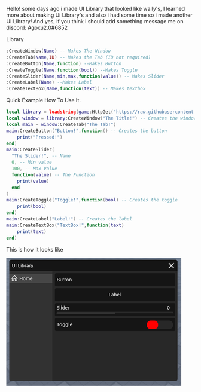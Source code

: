 Hello! some days ago i made UI Library that looked like wally's, I learned more about making Ui Library's and also i had some time so i made another UI Library!
And yes, if you think i should add something message me on discord: Agoxu2.0#6852

Library
```lua
:CreateWindow(Name) -- Makes The Window
:CreateTab(Name,ID) -- Makes the Tab (ID not required)
:CreateButton(Name,function) --Makes Button
:CreateToggle(Name,function(bool)) --Makes Toggle
:CreateSlider(Name,min,max,function(value)) -- Makes Slider
:CreateLabel(Name) --Makes Label
:CreateTextBox(Name,function(text)) -- Makes textbox
```

Quick Example How To Use It.
```lua
local library = loadstring(game:HttpGet("https://raw.githubusercontent.com/Agoxu0/Agoxu-UILIB-2/main/Main.lua"))() -- Gets the library
local window = library:CreateWindow("The Title!") -- Creates the window
local main = window:CreateTab("The Tab!")
main:CreateButton("Button!",function() -- Creates the button
    print("Pressed!")
end)
main:CreateSlider(
  "The Slider!", -- Name
  0, -- Min value
  100, -- Max Value
  function(value) -- The Function
    print(value)
  end
)
main:CreateToggle("Toggle!",function(bool) -- Creates the toggle
    print(bool)
end)
main:CreateLabel("Label!") -- Creates the label
main:CreateTextBox("TextBox!",function(text)
    print(text)
end)
```
This is how it looks like

![image](https://raw.githubusercontent.com/Agoxu0/Agoxu-UILIB-2/main/Images/image_2022-12-04_120832702.png)
